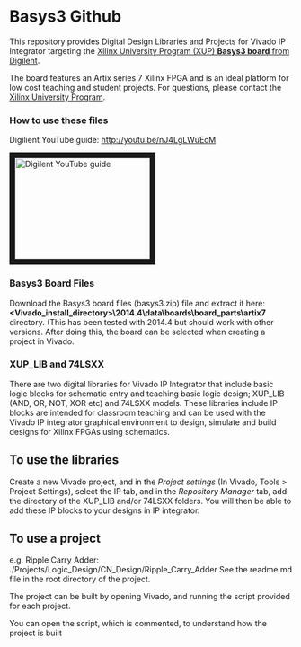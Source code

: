 # Basys3 Github
This repository provides Digital Design Libraries and Projects for Vivado IP Integrator targeting the [Xilinx University Program (XUP) **Basys3 board** from Digilent](www.digilentinc.com/Products/Detail.cfm?NavPath=2,400,1288&Prod=BASYS3).


The board features an Artix series 7 Xilinx FPGA and is an ideal platform for low cost teaching and student projects.
For questions, please contact the [Xilinx University Program](mailto:xup@xilinx.com).

### How to use these files

Digilient YouTube guide:
http://youtu.be/nJ4LgLWuEcM

<a href="http://www.youtube.com/watch?feature=player_embedded&v=nJ4LgLWuEcM" target="_blank"><img src="http://img.youtube.com/vi/nJ4LgLWuEcM/0.jpg" 
alt="Digilent YouTube guide" width="240" height="180" border="10" /></a>

### Basys3 Board Files
Download the Basys3 board files (basys3.zip) file and extract it here: **\<Vivado_install_directory>\2014.4\data\boards\board_parts\artix7** directory. (This has been tested with 2014.4 but should work with other versions. After doing this, the board can be selected when creating a project in Vivado.


### XUP_LIB and 74LSXX
There are two digital libraries for Vivado IP Integrator that include basic logic blocks for schematic entry and teaching basic logic design; XUP_LIB (AND, OR, NOT, XOR etc) and 74LSXX models. 
These libraries include IP blocks are intended for classroom teaching and can be used with the Vivado IP integrator graphical environment to design, simulate and build designs for Xilinx FPGAs using schematics.

## To use the libraries
Create a new Vivado project, and in the *Project settings* (In Vivado, Tools > Project Settings), select the IP tab, and in the *Repository Manager* tab, add the directory of the XUP_LIB and/or 74LSXX folders. You will then be able to add these IP blocks to your designs in IP integrator. 

## To use a project
e.g. Ripple Carry Adder: ./Projects/Logic_Design/CN_Design/Ripple_Carry_Adder
See the readme.md file in the root directory of the project.

The project can be built by opening Vivado, and running the script provided for each project. 

You can open the script, which is commented, to understand how the project is built
